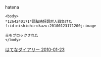 
hatena

```
<body>
*1264240171*頭脳絶好調対人戦負けた
f:id:nishiohirokazu:20100123171200j:image

赤をブロックされた
</body>
```


[はてなダイアリー 2010-01-23](https://nishiohirokazu.hatenadiary.org/archive/2010/01/23)